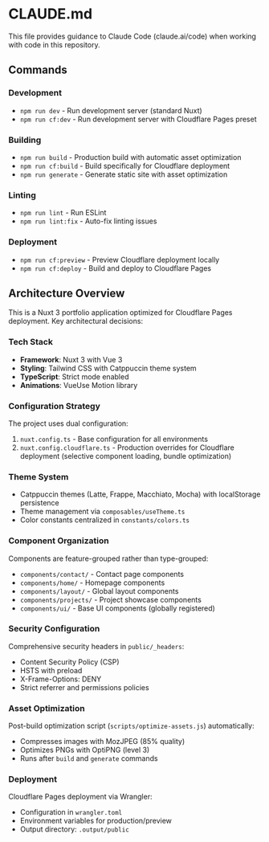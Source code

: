 # CLAUDE.md

This file provides guidance to Claude Code (claude.ai/code) when working with code in this repository.

## Commands

### Development
- `npm run dev` - Run development server (standard Nuxt)
- `npm run cf:dev` - Run development server with Cloudflare Pages preset

### Building
- `npm run build` - Production build with automatic asset optimization
- `npm run cf:build` - Build specifically for Cloudflare deployment
- `npm run generate` - Generate static site with asset optimization

### Linting
- `npm run lint` - Run ESLint
- `npm run lint:fix` - Auto-fix linting issues

### Deployment
- `npm run cf:preview` - Preview Cloudflare deployment locally
- `npm run cf:deploy` - Build and deploy to Cloudflare Pages

## Architecture Overview

This is a Nuxt 3 portfolio application optimized for Cloudflare Pages deployment. Key architectural decisions:

### Tech Stack
- **Framework**: Nuxt 3 with Vue 3
- **Styling**: Tailwind CSS with Catppuccin theme system
- **TypeScript**: Strict mode enabled
- **Animations**: VueUse Motion library

### Configuration Strategy
The project uses dual configuration:
1. `nuxt.config.ts` - Base configuration for all environments
2. `nuxt.config.cloudflare.ts` - Production overrides for Cloudflare deployment (selective component loading, bundle optimization)

### Theme System
- Catppuccin themes (Latte, Frappe, Macchiato, Mocha) with localStorage persistence
- Theme management via `composables/useTheme.ts`
- Color constants centralized in `constants/colors.ts`

### Component Organization
Components are feature-grouped rather than type-grouped:
- `components/contact/` - Contact page components
- `components/home/` - Homepage components  
- `components/layout/` - Global layout components
- `components/projects/` - Project showcase components
- `components/ui/` - Base UI components (globally registered)

### Security Configuration
Comprehensive security headers in `public/_headers`:
- Content Security Policy (CSP)
- HSTS with preload
- X-Frame-Options: DENY
- Strict referrer and permissions policies

### Asset Optimization
Post-build optimization script (`scripts/optimize-assets.js`) automatically:
- Compresses images with MozJPEG (85% quality)
- Optimizes PNGs with OptiPNG (level 3)
- Runs after `build` and `generate` commands

### Deployment
Cloudflare Pages deployment via Wrangler:
- Configuration in `wrangler.toml`
- Environment variables for production/preview
- Output directory: `.output/public`